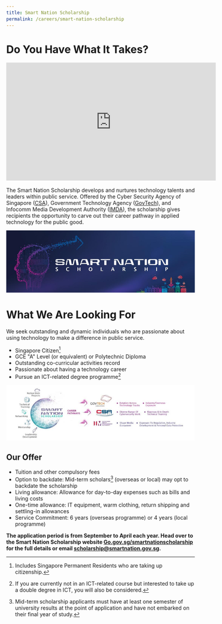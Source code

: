 ```yaml
---
title: Smart Nation Scholarship
permalink: /careers/smart-nation-scholarship
---
```


# Do You Have What It Takes?

<iframe width="560" height="315" src="https://www.youtube.com/embed/N7KhQH84sXE" frameborder="0" allow="accelerometer; autoplay; clipboard-write; encrypted-media; gyroscope; picture-in-picture" allowfullscreen></iframe>

The Smart Nation Scholarship develops and nurtures technology talents and leaders within public service. Offered by the Cyber Security Agency of Singapore (<a href="https://www.csa.gov.sg/" target="_blank">CSA</a>), Government Technology Agency (<a href="https://www.tech.gov.sg/" target="_blank">GovTech</a>), and Infocomm Media Development Authority (<a href="https://www.imda.gov.sg/" target="_blank">IMDA</a>), the scholarship gives recipients the opportunity to carve out their career pathway in applied technology for the public good.

![Smart Nation Scholarship](/images/careers/snscholarship.jpeg)

# What We Are Looking For

We seek outstanding and dynamic individuals who are passionate about using technology to make a difference in public service.
-	Singapore Citizen[^1]
-	GCE "A" Level (or equivalent) or Polytechnic Diploma
-	Outstanding co-curricular activities record
-	Passionate about having a technology career
-	Pursue an ICT-related degree programme[^2]

[^1]: Includes Singapore Permanent Residents who are taking up citizenship.
[^2]: If you are currently not in an ICT-related course but interested to take up a double degree in ICT, you will also be considered. 

![Smart Nation Scholarship pathway](/images/careers/SN-scholarship-careerpathway.jpeg)

## Our Offer
-	Tuition and other compulsory fees
-	Option to backdate: Mid-term scholars[^3] (overseas or local) may opt to backdate the scholarship
-	Living allowance: Allowance for day-to-day expenses such as bills and living costs
-	One-time allowance: IT equipment, warm clothing, return shipping and settling-in allowances
-	Service Commitment: 6 years (overseas programme) or 4 years (local programme)

[^3]: Mid-term scholarship applicants must have at least one semester of university results at the point of application and have not embarked on their final year of study.

**The application period is from September to April each year. Head over to the Smart Nation Scholarship website <a href="Go.gov.sg/smartnationscholarship" target="_blank">Go.gov.sg/smartnationscholarship</a> for the full details or email [scholarship@smartnation.gov.sg](mailto:scholarship@smartnation.gov.sg).**
